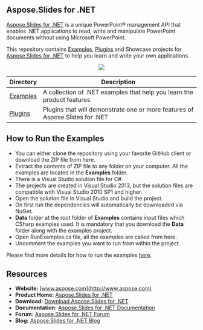 ## Aspose.Slides for .NET

[Aspose.Slides for .NET](https://products.aspose.com/slides/net) is a unique PowerPoint® management API that enables .NET applications to read, write and manipulate PowerPoint documents without using Microsoft PowerPoint.

This repository contains [Examples](Examples), [Plugins](Plugins) and Showcase projects for [Aspose.Slides for .NET](https://products.aspose.com/slides/net) to help you learn and write your own applications.

<p align="center">

  <a title="Download complete Aspose.Slides for .NET source code" href="https://github.com/aspose-slides/Aspose.Slides-for-.NET/archive/master.zip">
	<img src="https://raw.github.com/AsposeExamples/java-examples-dashboard/master/images/downloadZip-Button-Large.png" />
  </a>
</p>

Directory | Description
--------- | -----------
[Examples](Examples)  | A collection of .NET examples that help you learn the product features
[Plugins](Plugins)  | Plugins that will demonstrate one or more features of Aspose.Slides for .NET


## How to Run the Examples
+ You can either clone the repository using your favorite GitHub client or download the ZIP file from here.
+ Extract the contents of ZIP file to any folder on your computer. All the examples are located in the **Examples** folder.
+ There is a Visual Studio solution file for C#.
+ The projects are created in Visual Studio 2013, but the solution files are compatible with Visual Studio 2010 SP1 and higher.
+ Open the solution file in Visual Studio and build the project.
+ On first run the dependencies will automatically be downloaded via NuGet.
+ **Data** folder at the root folder of **Examples** contains input files which CSharp examples used. It is mandatory that you download the **Data** folder along with the examples project.
+ Open RunExamples.cs file, all the examples are called from here.
+ Uncomment the examples you want to run from within the project.

Please find more details for how to run the examples [here](https://docs.aspose.com/display/slidesnet/How+to+Run+Examples). 



## Resources

+ **Website:** [www.aspose.com](http://www.aspose.com)
+ **Product Home:** [Aspose.Slides for .NET](https://products.aspose.com/slides/net)
+ **Download:** [Download Aspose.Slides for .NET](https://www.nuget.org/packages/Aspose.Slides.NET/)
+ **Documentation:** [Aspose.Slides for .NET Documentation](https://docs.aspose.com/display/slidesnet/Home)
+ **Forum:** [Aspose.Slides for .NET Forum](https://forum.aspose.com/c/slides)
+ **Blog:** [Aspose.Slides for .NET Blog](https://blog.aspose.com/category/aspose-products/aspose-slides-product-family/)

